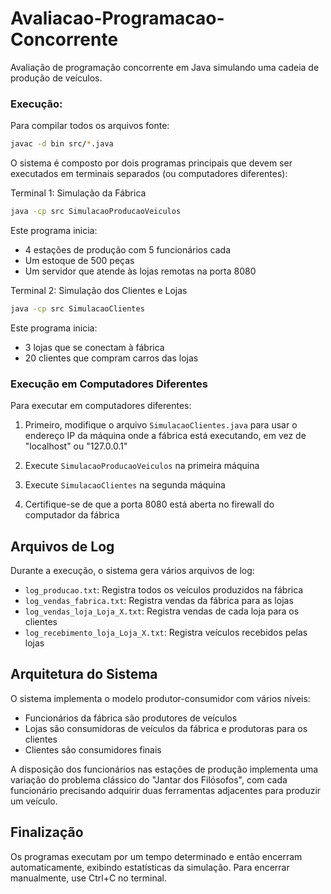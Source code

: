 # Avaliacao-Programacao-Concorrente
Avaliação de programação concorrente em Java simulando uma cadeia de produção de veículos.

### Execução:

Para compilar todos os arquivos fonte:

```bash
javac -d bin src/*.java
```

O sistema é composto por dois programas principais que devem ser executados em terminais separados (ou computadores diferentes):

Terminal 1: Simulação da Fábrica

```bash
java -cp src SimulacaoProducaoVeiculos
```

Este programa inicia:
- 4 estações de produção com 5 funcionários cada
- Um estoque de 500 peças
- Um servidor que atende às lojas remotas na porta 8080

Terminal 2: Simulação dos Clientes e Lojas

```bash
java -cp src SimulacaoClientes
```

Este programa inicia:
- 3 lojas que se conectam à fábrica
- 20 clientes que compram carros das lojas

### Execução em Computadores Diferentes

Para executar em computadores diferentes:

1. Primeiro, modifique o arquivo `SimulacaoClientes.java` para usar o endereço IP da máquina onde a fábrica está executando, em vez de "localhost" ou "127.0.0.1"

2. Execute `SimulacaoProducaoVeiculos` na primeira máquina

3. Execute `SimulacaoClientes` na segunda máquina

4. Certifique-se de que a porta 8080 está aberta no firewall do computador da fábrica

## Arquivos de Log

Durante a execução, o sistema gera vários arquivos de log:

- `log_producao.txt`: Registra todos os veículos produzidos na fábrica
- `log_vendas_fabrica.txt`: Registra vendas da fábrica para as lojas
- `log_vendas_loja_Loja_X.txt`: Registra vendas de cada loja para os clientes
- `log_recebimento_loja_Loja_X.txt`: Registra veículos recebidos pelas lojas

## Arquitetura do Sistema

O sistema implementa o modelo produtor-consumidor com vários níveis:
- Funcionários da fábrica são produtores de veículos
- Lojas são consumidoras de veículos da fábrica e produtoras para os clientes
- Clientes são consumidores finais

A disposição dos funcionários nas estações de produção implementa uma variação do problema clássico do "Jantar dos Filósofos", com cada funcionário precisando adquirir duas ferramentas adjacentes para produzir um veículo.

## Finalização

Os programas executam por um tempo determinado e então encerram automaticamente, exibindo estatísticas da simulação. Para encerrar manualmente, use Ctrl+C no terminal.